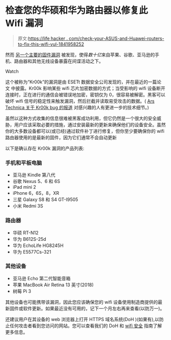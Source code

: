 # 检查您的华硕和华为路由器以修复此 Wifi 漏洞

> 原文:[https://life hacker . com/check-your-ASUS-and-Huawei-routers-to-fix-this-wifi-vul-1841958252](https://lifehacker.com/check-your-asus-and-huawei-routers-to-fix-this-wifi-vul-1841958252)

然而 [另一个主要的固件漏洞](https://lifehacker.com/how-to-check-your-usb-devices-for-unsafe-firmware-1841773522) 被发现，使得*数十亿*来自苹果、谷歌、亚马逊的手机、路由器和其他无线设备暴露在间谍活动之下。

Watch

这个被称为“Kr00k”的漏洞是由 ESETt 数据安全公司发现的，并在最近的一篇论文 中披露。Kr00k 影响某些 wifi 芯片加密数据的方式；当受影响的 wifi 设备断开连接时，正在进行的通信会被错误地加密，密钥仅为 0，很容易被解密。黑客可以破坏 wifi 信号的稳定性来触发漏洞，然后拦截并读取易受攻击的数据。( [Ars Technica 关于 Kr00k bug 的报道](https://arstechnica.com/information-technology/2020/02/flaw-in-billions-of-wi-fi-devices-left-communications-open-to-eavesdroppng/) 对感兴趣的人有更进一步的技术细节。)

虽然以这种方式收集的信息很难被黑客成功利用，但它仍然是一个很大的安全威胁，用户应该采取必要的措施，通过安装最新的更新来确保他们的设备安全。虽然你的大多数设备都可以(或已经)通过软件补丁进行修复，但你至少要确保你的 wifi 路由器使用的是最新的固件，因为它们通常不会自动更新

以下是确认存在 Kr00k 漏洞的产品列表:

### **手机和平板电脑**

*   亚马逊 Kindle 第八代
*   谷歌 Nexus 5、6 和 6S
*   iPad mini 2
*   iPhone 6，6S，8，XR
*   三星 Galaxy S8 和 S4 GT-I9505
*   小米 Redmi 3S

### **路由器**

*   华硕 RT-N12
*   华为 B612S-25d
*   华为 EchoLife HG8245H
*   华为 E5577Cs-321

### **其他设备**

*   亚马逊 Echo 第二代智能音箱
*   苹果 MacBook Air Retina 13 英寸(2018)
*   树莓 Pi 3

其他设备也可能携带该漏洞，因此您应该确保您的 wifi 设备使用制造商提供的最新固件或软件更新。如果最近没有可用的，记下一个月左右再来查看(以防万一)。

还建议用户在其设备的 web 浏览器上打开 HTTPS 域名系统(DoH )(如果有),以防止任何攻击者看到您访问的网站。您可以查看我们的 DoH 和 [wifi 安全](https://lifehacker.com/introducing-lifehackers-complete-guide-to-wifi-1836980730) 指南了解更多信息。